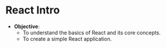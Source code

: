 # React Intro

- **Objective**: 
  - To understand the basics of React and its core concepts.
  - To create a simple React application.
